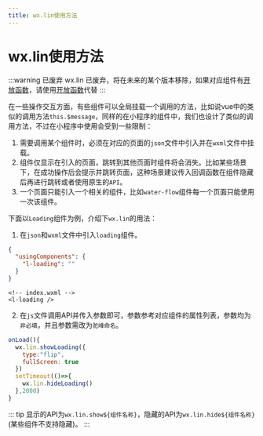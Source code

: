 ```yaml
---
title: wx.lin使用方法
---
```


# <H2Icon /> wx.lin使用方法

:::warning 已废弃
wx.lin 已废弃，将在未来的某个版本移除，如果对应组件有[开放函数](./open-function)，请使用[开放函数](./open-function)代替
:::

在一些操作交互方面，有些组件可以全局挂载一个调用的方法，比如说vue中的类似的调用方法`this.$message`，同样的在小程序的组件中，我们也设计了类似的调用方法，不过在小程序中使用会受到一些限制：

1. 需要调用某个组件时，必须在对应的页面的`json`文件中引入并在`wxml`文件中挂载。
2. 组件仅显示在引入的页面，跳转到其他页面时组件将会消失。比如某些场景下，在成功操作后会提示并跳转页面，这种场景建议传入回调函数在组件隐藏后再进行跳转或者使用原生的`API`。
3. 一个页面只能引入一个相关的组件，比如`water-flow`组件每一个页面只能使用一次该组件。

下面以`Loading`组件为例，介绍下`wx.lin`的用法：

1. 在`json`和`wxml`文件中引入`loading`组件。

```json
{
  "usingComponents": {
    "l-loading": ""
  }
}
```

```wxml
<!-- index.wxml -->
<l-loading />
```

2. 在`js`文件调用API并传入参数即可，参数参考对应组件的属性列表，参数均为`非必填`，并且参数需改为`驼峰命名`。

```js
onLoad(){
  wx.lin.showLoading({
    type:"flip",
    fullScreen: true
  })
  setTimeout(()=>{
    wx.lin.hideLoading()
  },2000)
}
```

::: tip
显示的API为`wx.lin.show${组件名称}`，隐藏的API为`wx.lin.hide${组件名称}`(某些组件不支持隐藏)。
:::

<RightMenu />
